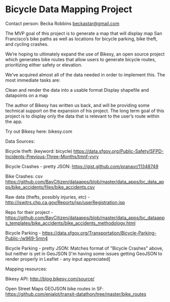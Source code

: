 Bicycle Data Mapping Project
============================

Contact person: Becka Robbins   beckastar@gmail.com

The MVP goal of this project is to generate a map that will display map San Francisco’s bike paths as well as locations for bicycle parking, bike theft, and cycling crashes.

We’re hoping to ultimately expand the use of Bikesy, an open source project which generates bike routes that allow users to generate bicycle routes, prioritizing either safety or elevation. 

We’ve acquired almost all of the data needed in order to implement this. The most immediate tasks are:

Clean and render the data into a usable format
Display shapefile and  datapoints on a map

The author of Bikesy has written us back, and will be providing some technical support on the expansion of his project.   The long term goal of this project is to display only the data that is relevant to the user’s route within the app.   

Try out Bikesy here:  bikesy.com

Data Sources:

Bicycle theft: (keyword: bicycle)
https://data.sfgov.org/Public-Safety/SFPD-Incidents-Previous-Three-Months/tmnf-yvry

Bicycle Crashes - pretty JSON: 
https://gist.github.com/pranavr/11348749

Bike Crashes:  csv
https://github.com/BayCitizen/dataapps/blob/master/data_apps/bc_data_apps/bike_accidents/files/bike_accidents.csv

Raw data (thefts, possibly injuries, etc) -
http://iswitrs.chp.ca.gov/Reports/jsp/userRegistration.jsp

Repo for their project -
https://github.com/BayCitizen/dataapps/blob/master/data_apps/bc_dataapps_templates/bike_accidents/bike_accidents_methodology.html

Bicycle Parking - 
https://data.sfgov.org/Transportation/Bicycle-Parking-Public-/w969-5mn4

Bicycle Parking - pretty JSON:
  Matches format of "Bicycle Crashes" above, but neither is yet in GeoJSON [I'm having some issues getting GeoJSON to render properly in Leaflet - any input appreciated]

Mapping resources:

Bikesy API:
http://blog.bikesy.com/source/

Open Street Maps GEOJSON bike routes in SF:
https://github.com/enjalot/transit-datathon/tree/master/bike_routes
